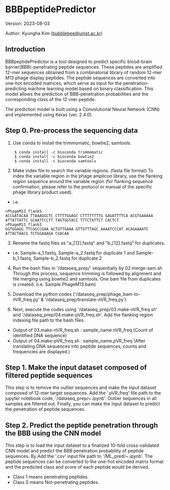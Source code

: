 # BBBpeptidePredictor
Version: 2023-08-03

Author: Kyungha Kim (bubblebee@unist.ac.kr)

## Introduction
BBBpeptidePredictor is a tool designed to predict specific blood-brain barrier(BBB)-penetrating peptide sequences. These peptides are amplified 12-mer sequences obtained from a combinatorial library of random 12-mer M13 phage display peptides. The peptide sequences are converted into one-hot encoded matrices, which serve as input for the penetration-predicting machine learning model based on binary classification. This model allows the prediction of BBB-penetration probabilities and the corresponding class of the 12-mer peptide.

The prediction model is built using a Convolutional Neural Network (CNN) and implemented using Keras (ver. 2.4.0).

## Step 0. Pre-process the sequencing data
1. Use conda to install the trimmomatic, bowtie2, samtools.
````
    $ conda install -c bioconda trimmomatic
    $ conda install -c bioconda bowtie2
    $ conda install -c bioconda samtools
````

2. Make index file to search the variable regions. (fasta file format)
To index the variable region in the phage amplicon library, use the flanking region sequence around the variable region (for flanking sequence confirmation, please refer to the protocol or manual of the specific phage library product used).

* i.e.
```fasta
>PhageM13_flank5
ACCGATACAA TTAAAGGCTC CTTTTGGAGC CTTTTTTTTG GAGATTTTCA ACGTGAAAAA ATTATTATTC GCAATTCCTT TAGTGGTACC TTTCTATTCT CACTCT
>PhageM13_flank3
GGTGGAGG TTCGGCCGAA ACTGTTGAAA GTTGTTTAGC AAAATCCCAT ACAGAAAATC ATTACTAACG TCTGGAAAGA CGACAA
```

3. Rename the fastq files as "a_[12].fastq" and "b_[12].fastq" for duplicates.
* i.e. Sample-a_1.fastq, Sample-a_2.fastq for duplicate 1 and Sample-b_1.fastq, Sample-b_2.fastq for duplicate 2

4. Run the bash files in '/dataseq_prep/' sequentially by 02.merge-sam.sh  Through this process, sequence trimming is followed by alignment and file merging using bowtie2 and samtools. One bam file from duplicates is created. (i.e. Sample.PhageM13.bam)
   
5. Download the python codes ('/dataseq_prep/phage_bam-to-nVR_freq.py' & '/dataseq_prep/translate-nVR_freq.py')

6. Next, execute the codes using '/dataseq_prep/03.make-nVR_freq.sh' and '/dataseq_prep/04.make-pVR_freq.sh'. Add the flanking region indexing file path to the bash files.
* Output of 03.make-nVR_freq.sh : sample_name.nVR_freq (Count of identified DNA sequence)
* Output of 04.make-pVR_freq.sh : sample_name.pVR_freq (After translating DNA sequences into peptide sequences, counts and frequencies are displayed.)

## Step 1. Make the input dataset composed of filtered peptide sequences
This step is to remove the outlier sequences and make the input dataset composed of 12-mer target sequences.
Add the '.pVR_freq' file path to the jupyter notebook code, '/dataseq_prep/~.ipynb'. Outlier sequences in all samples are filtered out. Finally, you can make the input dataset to predict the penetration of peptide sequences.

## Step 2. Predict the peptide penetration through the BBB using the CNN model
This step is to load the input dataset to a finalized 10-fold cross-validated CNN model and predict the BBB penetration probability of peptide sequences.
By Add the '.csv' input file path to '/ML_pred/~.ipynb'. The peptide sequences can be converted to the one-hot encoded matrix format and the predicted class and score of each peptide would be derived.
* Class 1 means penetrating peptides.
* Class 0 means Not-penetrating peptides.
